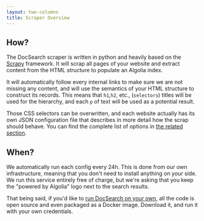 ```yaml
---
layout: two-columns
title: Scraper Overview
---
```


## How?

The DocSearch scraper is written in python and heavily based on the [Scrapy][1]
framework. It will scrap all pages of your website and extract content from the
HTML structure to populate an Algolia index.

It will automatically follow every internal links to make sure we are not
missing any content, and will use the semantics of your HTML structure to
construct its records. This means that `h1`,`h2`, etc., (`selectors`) titles
will be used for the hierarchy, and each `p` of text will be used as a potential
result.

Those CSS selectors can be overwritten, and each website actually has its own
JSON configuration file that describes in more detail how the scrap should
behave. You can find the complete list of options in [the related section][2].

## When?

We automatically run each config every 24h. This is done from our own
infrastructure, meaning that you don't need to install anything on your side. We
run this service entirely free of charge, but we're asking that you keep the
"powered by Algolia" logo next to the search results.

That being said, if you'd like to [run DocSearch on your own][3], all the code
is open source and even packaged as a Docker image. Download it, and run it with
your own credentials.

[1]: https://scrapy.org/
[2]: ./config-file.html
[3]: ./run-your-own.html
